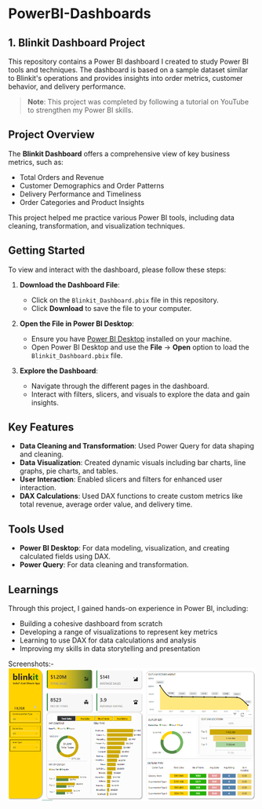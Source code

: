 # PowerBI-Dashboards

## 1. Blinkit Dashboard Project

This repository contains a Power BI dashboard I created to study Power BI tools and techniques. The dashboard is based on a sample dataset similar to Blinkit's operations and provides insights into order metrics, customer behavior, and delivery performance.

> **Note**: This project was completed by following a tutorial on YouTube to strengthen my Power BI skills.

## Project Overview

The **Blinkit Dashboard** offers a comprehensive view of key business metrics, such as:
- Total Orders and Revenue
- Customer Demographics and Order Patterns
- Delivery Performance and Timeliness
- Order Categories and Product Insights

This project helped me practice various Power BI tools, including data cleaning, transformation, and visualization techniques.

## Getting Started

To view and interact with the dashboard, please follow these steps:

1. **Download the Dashboard File**:
   - Click on the `Blinkit_Dashboard.pbix` file in this repository.
   - Click **Download** to save the file to your computer.

2. **Open the File in Power BI Desktop**:
   - Ensure you have [Power BI Desktop](https://powerbi.microsoft.com/desktop/) installed on your machine.
   - Open Power BI Desktop and use the **File** → **Open** option to load the `Blinkit_Dashboard.pbix` file.

3. **Explore the Dashboard**:
   - Navigate through the different pages in the dashboard.
   - Interact with filters, slicers, and visuals to explore the data and gain insights.

## Key Features

- **Data Cleaning and Transformation**: Used Power Query for data shaping and cleaning.
- **Data Visualization**: Created dynamic visuals including bar charts, line graphs, pie charts, and tables.
- **User Interaction**: Enabled slicers and filters for enhanced user interaction.
- **DAX Calculations**: Used DAX functions to create custom metrics like total revenue, average order value, and delivery time.

## Tools Used

- **Power BI Desktop**: For data modeling, visualization, and creating calculated fields using DAX.
- **Power Query**: For data cleaning and transformation.

## Learnings

Through this project, I gained hands-on experience in Power BI, including:
- Building a cohesive dashboard from scratch
- Developing a range of visualizations to represent key metrics
- Learning to use DAX for data calculations and analysis
- Improving my skills in data storytelling and presentation

Screenshots:-
  ![Finance Tracker Dashboard Screenshot](https://github.com/AfsalAbbas/Powerbi_Dashboards/blob/main/Blinkit/Blinkit2.png)
